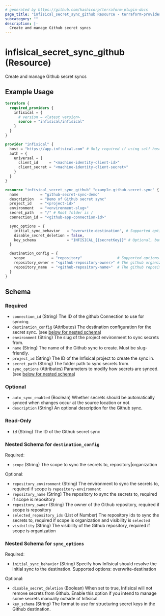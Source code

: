 ```yaml
---
# generated by https://github.com/hashicorp/terraform-plugin-docs
page_title: "infisical_secret_sync_github Resource - terraform-provider-infisical"
subcategory: ""
description: |-
  Create and manage Github secret syncs
---
```


# infisical_secret_sync_github (Resource)

Create and manage Github secret syncs

## Example Usage

```terraform
terraform {
  required_providers {
    infisical = {
      # version = <latest version>
      source = "infisical/infisical"
    }
  }
}

provider "infisical" {
  host = "https://app.infisical.com" # Only required if using self hosted instance of Infisical, default is https://app.infisical.com
  auth = {
    universal = {
      client_id     = "<machine-identity-client-id>"
      client_secret = "<machine-identity-client-secret>"
    }
  }
}

resource "infisical_secret_sync_github" "example-github-secret-sync" {
  name          = "github-secret-sync-demo"
  description   = "Demo of Github secret sync"
  project_id    = "<project-id>"
  environment   = "<environment-slug>"
  secret_path   = "/" # Root folder is /
  connection_id = "<github-app-connection-id>"

  sync_options = {
    initial_sync_behavior   = "overwrite-destination", # Supported options: overwrite-destination
    disable_secret_deletion = false,
    key_schema              = "INFISICAL_{{secretKey}}" # Optional, but recommended
  }

  destination_config = {
    scope            = "repository"                # Supported options: repository|organization|repository-environment
    repository_owner = "<github-repository-owner>" # The github organization name or github username for personal repositories
    repository_name  = "<github-repository-name>"  # The github repository name
  }
}
```

<!-- schema generated by tfplugindocs -->
## Schema

### Required

- `connection_id` (String) The ID of the github Connection to use for syncing.
- `destination_config` (Attributes) The destination configuration for the secret sync. (see [below for nested schema](#nestedatt--destination_config))
- `environment` (String) The slug of the project environment to sync secrets from.
- `name` (String) The name of the Github sync to create. Must be slug-friendly.
- `project_id` (String) The ID of the Infisical project to create the sync in.
- `secret_path` (String) The folder path to sync secrets from.
- `sync_options` (Attributes) Parameters to modify how secrets are synced. (see [below for nested schema](#nestedatt--sync_options))

### Optional

- `auto_sync_enabled` (Boolean) Whether secrets should be automatically synced when changes occur at the source location or not.
- `description` (String) An optional description for the Github sync.

### Read-Only

- `id` (String) The ID of the Github secret sync

<a id="nestedatt--destination_config"></a>
### Nested Schema for `destination_config`

Required:

- `scope` (String) The scope to sync the secrets to, repository|organization

Optional:

- `repository_environment` (String) The environment to sync the secrets to, required if scope is `repository-environment`
- `repository_name` (String) The repository to sync the secrets to, required if scope is repository
- `repository_owner` (String) The owner of the Github repository, required if scope is repository
- `selected_repository_ids` (List of Number) The repository ids to sync the secrets to, required if scope is organization and visibility is `selected`
- `visibility` (String) The visibility of the Github repository, required if scope is organization


<a id="nestedatt--sync_options"></a>
### Nested Schema for `sync_options`

Required:

- `initial_sync_behavior` (String) Specify how Infisical should resolve the initial sync to the destination. Supported options: overwrite-destination

Optional:

- `disable_secret_deletion` (Boolean) When set to true, Infisical will not remove secrets from Github. Enable this option if you intend to manage some secrets manually outside of Infisical.
- `key_schema` (String) The format to use for structuring secret keys in the Github destination.
